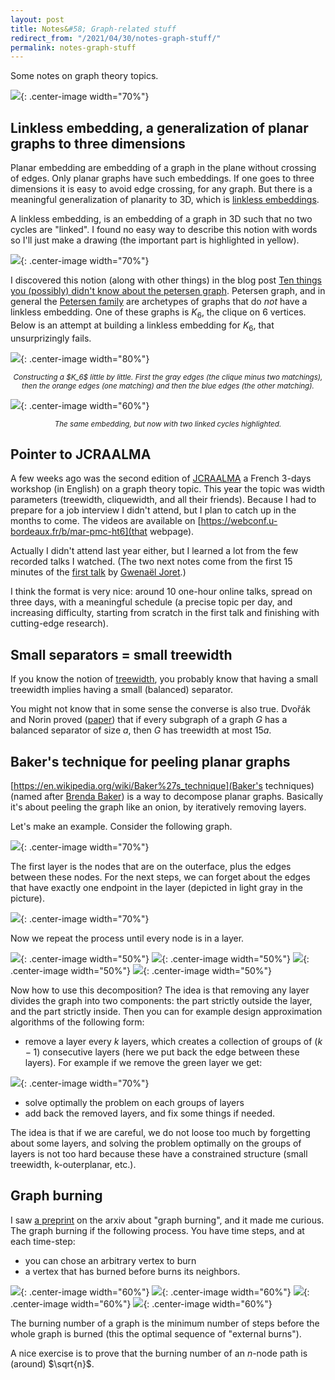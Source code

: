 ```yaml
---
layout: post
title: Notes&#58; Graph-related stuff
redirect_from: "/2021/04/30/notes-graph-stuff/"
permalink: notes-graph-stuff
---
```


Some notes on graph theory topics.

![](../assets/avril-21.jpg){: .center-image width="70%"}


## Linkless embedding, a generalization of planar graphs to three dimensions

Planar embedding are embedding of a graph in the plane without crossing of 
edges.
Only planar graphs have such embeddings.
If one goes to three dimensions it is easy to avoid edge crossing, for any 
graph. 
But there is a meaningful generalization of planarity to 3D, which is 
[linkless embeddings](https://en.wikipedia.org/wiki/Linkless_embedding).

A linkless embedding, is an embedding of a graph in 3D such that no two 
cycles are "linked". I found no easy way to describe this notion with words
so I'll just make a drawing (the important part is highlighted in yellow).

![](../assets/linked-cycles.png){: .center-image width="70%"}

I discovered this notion (along with other things) in the blog post
[Ten things you (possibly) didn't know about the petersen graph](https://cp4space.wordpress.com/2013/09/06/ten-things-you-possibly-didnt-know-about-the-petersen-graph/). 
Petersen graph, and in general the 
[Petersen family](https://en.wikipedia.org/wiki/Petersen_family) are 
archetypes of graphs that do *not* have a linkless embedding. 
One of these graphs is $K_6$, the clique on 6 vertices. 
Below is an attempt at building a linkless embedding for $K_6$, that 
unsurprizingly fails.

![](../assets/K6-construction.png){: .center-image width="80%"}
<p align="center"><small><i>
Constructing a $K_6$ little by little. First the gray edges (the clique 
minus two matchings), then the orange edges (one matching) and then the 
blue edges (the other matching).
</i></small></p>

![](../assets/K6-linked.png){: .center-image width="60%"}
<p align="center"><small><i>
The same embedding, but now with two linked cycles highlighted.
</i></small></p>


## Pointer to JCRAALMA

A few weeks ago was the second edition of 
[JCRAALMA](https://www.lirmm.fr/~goncalves/pmwiki/index.php?n=Main.HomePage)
a French 3-days workshop (in English) on a graph theory topic. This 
year the topic was width parameters (treewidth, cliquewidth, and all their 
friends). 
Because I had to prepare for a job interview I didn't attend, but I plan 
to catch up in the months to come. The videos are available on
[https://webconf.u-bordeaux.fr/b/mar-pmc-ht6](that webpage).

Actually I didn't attend last year either, but I learned a lot from the few 
recorded talks I watched. (The two next notes come from the first 15 minutes
of the [first talk](https://visio.u-bordeaux.fr/playback/presentation/2.0/playback.html?meetingId=2f0650b79e14fde9ea24e2530b31c59a0ced0d87-1590392967834) by 
[Gwenaël Joret](https://gjoret.be/).)

I think the format is very nice: around 10 one-hour online talks, spread 
on three days, with a meaningful schedule (a precise topic per day, and 
increasing difficulty, starting from scratch in the first talk and finishing 
with cutting-edge research). 

## Small separators = small treewidth

If you know the notion of 
[treewidth](https://en.wikipedia.org/wiki/Treewidth), you 
probably know that having a small treewidth implies having a small (balanced) 
separator.

You might not know that in some sense the converse is also true. 
Dvořák and Norin proved ([paper](https://arxiv.org/pdf/1408.3869.pdf)) that
if every subgraph of a graph $G$ has a balanced separator of size $a$, then 
$G$ has treewidth at most $15a$. 

## Baker's technique for peeling planar graphs

[https://en.wikipedia.org/wiki/Baker%27s_technique](Baker's techniques) 
(named after [Brenda Baker](https://en.wikipedia.org/wiki/Brenda_Baker)) is
a way to decompose planar graphs. Basically it's about peeling the graph 
like an onion, by iteratively removing layers.

Let's make an example. Consider the following graph.

![](../assets/baker-technique-1.png){: .center-image width="70%"}

The first layer is the nodes that are on the outerface, plus the edges 
between these nodes. For the next steps, we can forget about the edges that 
have exactly one endpoint in the layer (depicted in light gray in the picture).

![](../assets/baker-technique-2.png){: .center-image width="70%"}

Now we repeat the process until every node is in a layer.

![](../assets/baker-technique-3.png){: .center-image width="50%"}
![](../assets/baker-technique-4.png){: .center-image width="50%"}
![](../assets/baker-technique-5.png){: .center-image width="50%"}
![](../assets/baker-technique-6.png){: .center-image width="50%"}

Now how to use this decomposition? The idea is that removing any layer 
divides the graph into two components: the part strictly outside the layer, 
and the part strictly inside. Then you can for example design approximation
algorithms of the following form: 

* remove a layer every $k$ layers, which creates a collection of groups of 
$(k-1)$ consecutive layers (here we put back the edge between these layers).
For example if we remove the green layer we get:

![](../assets/baker-technique-7.png){: .center-image width="70%"}

* solve optimally the problem on each groups of layers
* add back the removed layers, and fix some things if needed.

The idea is that if we are careful, we do not loose too much by forgetting
about some layers, and solving the problem optimally on the groups of 
layers is not too hard because these have a constrained 
structure (small treewidth, k-outerplanar, etc.). 


## Graph burning 

I saw [a preprint](https://arxiv.org/pdf/2003.07746.pdf) on the arxiv about 
"graph burning", and it made me curious. The graph burning if the following 
process. You have time steps, and at each time-step:

* you can chose an arbitrary vertex to burn
* a vertex that has burned before burns its neighbors. 

![](../assets/graph-burning-1.png){: .center-image width="60%"}
![](../assets/graph-burning-2.png){: .center-image width="60%"}
![](../assets/graph-burning-3.png){: .center-image width="60%"}
![](../assets/graph-burning-4.png){: .center-image width="60%"}

The burning number of a graph is the minimum number of steps before the 
whole graph is burned (this the optimal sequence of "external burns").

A nice exercise is to prove that the burning number of an $n$-node path is 
(around) $\sqrt{n}$.


